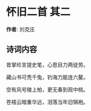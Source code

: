 # 怀旧二首  其二

**作者**: 刘克庄

## 诗词内容

昔掌纶言提史笔，心思目力两徒劳。

藏山书可秃千兔，钓海力能连六鳌。

空有风号陵上柏，更无春到观中桃。

苍梧云暗重华远，泪落当年旧锦袍。

